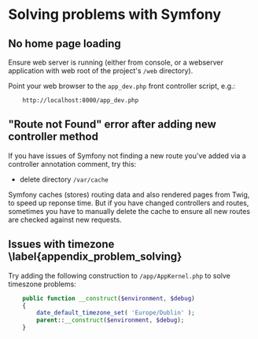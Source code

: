 

# Solving problems with Symfony


## No home page loading

Ensure web server is running (either from console, or a webserver application with web root of the project's `/web` directory).

Point your web browser to the `app_dev.php` front controller script, e.g.:

```
    http://localhost:8000/app_dev.php
```

## "Route not Found" error after adding new controller method

If you have issues of Symfony not finding a new route you've added via a controller annotation comment, try this:

- delete directory `/var/cache`

Symfony caches (stores) routing data and also rendered pages from Twig, to speed up reponse time. But if you have changed controllers and routes, sometimes you have to manually delete the cache to ensure all new routes are checked against new requests.

## Issues with timezone \label{appendix_problem_solving}

Try adding the following construction to `/app/AppKernel.php` to solve timeszone problems:

```php
    public function __construct($environment, $debug)
    {
        date_default_timezone_set( 'Europe/Dublin' );
        parent::__construct($environment, $debug);
    }
```
